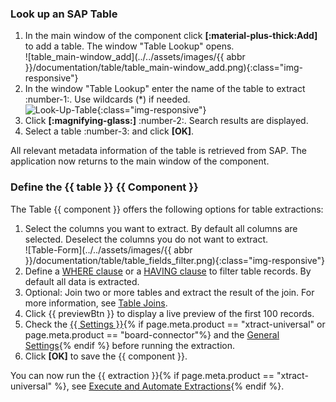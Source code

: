 

### Look up an SAP Table
1. In the main window of the component click **[:material-plus-thick:Add]** to add a table. The window "Table Lookup" opens.<br>
![table_main-window_add](../../assets/images/{{ abbr }}/documentation/table/table_main-window_add.png){:class="img-responsive"}
2. In the window "Table Lookup" enter the name of the table to extract :number-1:. Use wildcards (*) if needed.<br>
![Look-Up-Table](../../assets/images/documentation/components/table/table_look-up.png){:class="img-responsive"}
3. Click **[:magnifying-glass:]** :number-2:. Search results are displayed.
4. Select a table :number-3: and click **[OK]**. <br>

All relevant metadata information of the table is retrieved from SAP.
The application now returns to the main window of the component.

### Define the {{ table }} {{ Component }}

The Table {{ component }} offers the following options for table extractions:

1. Select the columns you want to extract. By default all columns are selected. Deselect the columns you do not want to extract.<br>
![Table-Form](../../assets/images/{{ abbr }}/documentation/table/table_fields_filter.png){:class="img-responsive"}
2. Define a [WHERE clause](where-clause.md) or a [HAVING clause](having-clause.md) to filter table records. By default all data is extracted.
3. Optional: Join two or more tables and extract the result of the join. For more information, see [Table Joins](table-join.md).
4. Click {{ previewBtn }} to display a live preview of the first 100 records. 
5. Check the [{{ Settings }}](settings.md){% if page.meta.product == "xtract-universal" or page.meta.product == "board-connector"%} and the [General Settings](general-settings.md){% endif %} before running the extraction.
6. Click **[OK]** to save the {{ component }}.

You can now run the {{ extraction }}{% if page.meta.product == "xtract-universal" %}, see [Execute and Automate Extractions](../execute-and-automate-extractions/index.md){% endif %}.
